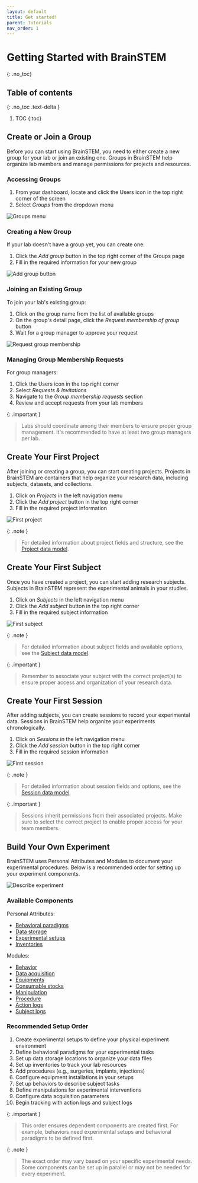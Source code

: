 ```yaml
---
layout: default
title: Get started!
parent: Tutorials
nav_order: 1
---
```


# Getting Started with BrainSTEM
{: .no_toc}

## Table of contents
{: .no_toc .text-delta }

1. TOC
{:toc}

## Create or Join a Group

Before you can start using BrainSTEM, you need to either create a new group for your lab or join an existing one. Groups in BrainSTEM help organize lab members and manage permissions for projects and resources.

### Accessing Groups

1. From your dashboard, locate and click the Users icon in the top right corner of the screen
2. Select *Groups* from the dropdown menu

![Groups menu]({{site.baseurl}}/assets/images/tutorials/user_group.png)

### Creating a New Group

If your lab doesn't have a group yet, you can create one:

1. Click the *Add group* button in the top right corner of the Groups page
2. Fill in the required information for your new group

![Add group button]({{site.baseurl}}/assets/images/tutorials/add_group.png)

### Joining an Existing Group

To join your lab's existing group:

1. Click on the group name from the list of available groups
2. On the group's detail page, click the *Request membership of group* button
3. Wait for a group manager to approve your request

![Request group membership]({{site.baseurl}}/assets/images/tutorials/request_member_lab.png)

### Managing Group Membership Requests

For group managers:

1. Click the Users icon in the top right corner
2. Select *Requests & Invitations*
3. Navigate to the *Group membership requests* section
4. Review and accept requests from your lab members

{: .important }
> Labs should coordinate among their members to ensure proper group management. It's recommended to have at least two group managers per lab.

## Create Your First Project

After joining or creating a group, you can start creating projects. Projects in BrainSTEM are containers that help organize your research data, including subjects, datasets, and collections.

1. Click on *Projects* in the left navigation menu
2. Click the *Add project* button in the top right corner
3. Fill in the required project information

![First project]({{site.baseurl}}/assets/images/tutorials/first_project.png)

{: .note }
> For detailed information about project fields and structure, see the [Project data model]({{site.baseurl}}/datamodel/stem/project/).

## Create Your First Subject

Once you have created a project, you can start adding research subjects. Subjects in BrainSTEM represent the experimental animals in your studies.

1. Click on *Subjects* in the left navigation menu
2. Click the *Add subject* button in the top right corner
3. Fill in the required subject information

![First subject]({{site.baseurl}}/assets/images/tutorials/first_subject.png)

{: .note }
> For detailed information about subject fields and available options, see the [Subject data model]({{site.baseurl}}/datamodel/stem/subject/).

{: .important }
> Remember to associate your subject with the correct project(s) to ensure proper access and organization of your research data.

## Create Your First Session

After adding subjects, you can create sessions to record your experimental data. Sessions in BrainSTEM help organize your experiments chronologically.

1. Click on *Sessions* in the left navigation menu
2. Click the *Add session* button in the top right corner 
3. Fill in the required session information

![First session]({{site.baseurl}}/assets/images/tutorials/first_session.png)

{: .note }
> For detailed information about session fields and options, see the [Session data model]({{site.baseurl}}/datamodel/stem/dataset/).

{: .important }
> Sessions inherit permissions from their associated projects. Make sure to select the correct project to enable proper access for your team members.

## Build Your Own Experiment

BrainSTEM uses Personal Attributes and Modules to document your experimental procedures. Below is a recommended order for setting up your experiment components.

![Describe experiment]({{site.baseurl}}/assets/images/tutorials/describe_experiment.png)

### Available Components

Personal Attributes:
- [Behavioral paradigms]({{site.baseurl}}/datamodel/personal_attributes/behavioral_paradigm/)
- [Data storage]({{site.baseurl}}/datamodel/personal_attributes/data_storage/)
- [Experimental setups]({{site.baseurl}}/datamodel/personal_attributes/experiment_setups/)
- [Inventories]({{site.baseurl}}/datamodel/personal_attributes/inventories/)

Modules:
- [Behavior]({{site.baseurl}}/datamodel/modules/behavior/)
- [Data acquisition]({{site.baseurl}}/datamodel/modules/experiment_data/)
- [Equipments]({{site.baseurl}}/datamodel/modules/installation/)
- [Consumable stocks]({{site.baseurl}}/datamodel/modules/consumable_stock/)
- [Manipulation]({{site.baseurl}}/datamodel/modules/manipulation/)
- [Procedure]({{site.baseurl}}/datamodel/modules/procedure/)
- [Action logs]({{site.baseurl}}/datamodel/modules/actionlog/)
- [Subject logs]({{site.baseurl}}/datamodel/modules/subjectlog/)

### Recommended Setup Order

1. Create experimental setups to define your physical experiment environment
2. Define behavioral paradigms for your experimental tasks
3. Set up data storage locations to organize your data files
4. Set up inventories to track your lab resources
5. Add procedures (e.g., surgeries, implants, injections)
6. Configure equipment installations in your setups
7. Set up behaviors to describe subject tasks
8. Define manipulations for experimental interventions
9. Configure data acquisition parameters
10. Begin tracking with action logs and subject logs

{: .important }
> This order ensures dependent components are created first. For example, behaviors need experimental setups and behavioral paradigms to be defined first.

{: .note }
> The exact order may vary based on your specific experimental needs. Some components can be set up in parallel or may not be needed for every experiment.

